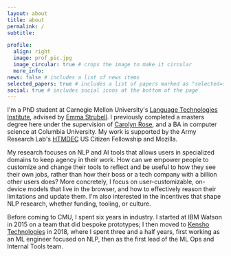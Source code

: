 ```yaml
---
layout: about
title: about
permalink: /
subtitle:

profile:
  align: right
  image: prof_pic.jpg
  image_circular: true # crops the image to make it circular
  more_info:
news: false # includes a list of news items
selected_papers: true # includes a list of papers marked as "selected={true}"
social: true # includes social icons at the bottom of the page
---
```


I'm a PhD student at Carnegie Mellon University's [Language Technologies Institute](https://lti.cs.cmu.edu), advised by
[Emma Strubell](https://strubell.github.io). I previously completed a masters degree here under the
supervision of [Carolyn Rose](https://www.cs.cmu.edu/~cprose/), and a BA in computer science at
Columbia University. My work is supported by the Army Research Lab's
[HTMDEC](https://arl.devcom.army.mil/htmdec/) US Citizen Fellowship and Mozilla.

My research focuses on NLP and AI tools that allows users in specialized domains to keep agency in
their work. How can we empower people to customize and change their tools to reflect
and be useful to how they see their own jobs, rather than how their boss or a tech company with a
billion other users does? More concretely, I focus on user-customizable, on-device models that 
live in the browser, and how to effectively reason their limitations and update them. I'm also interested in the incentives that
shape NLP research, whether funding, tooling, or culture.

Before coming to CMU, I spent six years in industry. I started at IBM Watson in 2015 on a team that
did bespoke prototypes; I then moved to [Kensho Technologies](https://kensho.com) in 2018, where I spent
three and a half years, first working as an ML engineer focused on NLP, then as the first lead of
the ML Ops and Internal Tools team.
